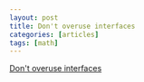 ```yaml
---
layout: post
title: Don't overuse interfaces
categories: [articles]
tags: [math]
---
```


[Don't overuse interfaces](https://news.ycombinator.com/item?id=14307500)